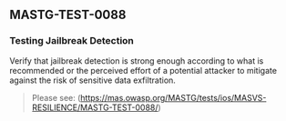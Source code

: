 ##  MASTG-TEST-0088

### Testing Jailbreak Detection

Verify that jailbreak detection is strong enough according to what is recommended or the perceived effort of a potential attacker to mitigate against the risk of sensitive data exfiltration.

> Please see: (https://mas.owasp.org/MASTG/tests/ios/MASVS-RESILIENCE/MASTG-TEST-0088/)